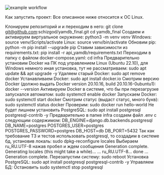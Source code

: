 ![example workflow](https://github.com/schizgod/yamdb_final/actions/workflows/yamdb_workflow.yml/badge.svg)

Как запустить проект:
Все описанное ниже относится к ОС Linux.

Клонируем репозиторий и и переходим в него:
git clone git@github.com:schizgod/yamdb_final.git
cd yamdb_final
Создаем и активируем виртуальное окружение:
python3 -m venv venv
Windows:
source venv/Scripts/activate
Linux:
source venv/bin/activate
Обновим pip:
python -m pip install --upgrade pip 
Ставим зависимости из requirements.txt:
pip install -r api_yamdb/requirements.txt 
Переходим в папку с файлом docker-compose.yaml:
cd infra
Предварительно установим Docker на ПК под управлением Linux (Ubuntu 22.10), для Windows немного иная установка, тут не рассматриваем:
sudo apt update && apt upgrade -y
Удаляем старый Docker:
sudo apt remove docker
Устанавливаем Docker:
sudo apt install docker.io
Смотрим версию Docker (должно выдать Docker version 20.10.16, build 20.10.16-0ubuntu1):
docker --version
Активируем Docker в системе, что бы при перезагрузке запускался автоматом:
sudo systemctl enable docker
Запускаем Docker:
sudo systemctl start docker
Смотрим статус (выдаст статус, много букв):
sudo systemctl status docker
Проверим:
sudo docker run hello-world 
Не будет лишнем установить PostgreSQL:
sudo apt install postgresql postgresql-contrib -y
Предварительно в папке infra создаем файл .env с следующим содержимом:
DB_ENGINE=django.db.backends.postgresql 
DB_NAME=postgres 
POSTGRES_USER=postgres 
POSTGRES_PASSWORD=postgres 
DB_HOST=db 
DB_PORT=5432
Так как требование ТЗ и тестов использовать postgresql, то создадим в системе бд, установив локаль:
sudo dpkg-reconfigure locales 
Выбираем ru_RU.UTF-8 нажав пробел и ждем сообщения Generation complete.
Generating locales (this might take a while)...
...
  ru_RU.UTF-8... done
...
Generation complete.
Перезапустим систему:
sudo reboot
Установка PostgreSQL:
sudo apt install postgresql postgresql-contrib -y
Управляем БД:
Остановить
sudo systemctl stop postgresql
